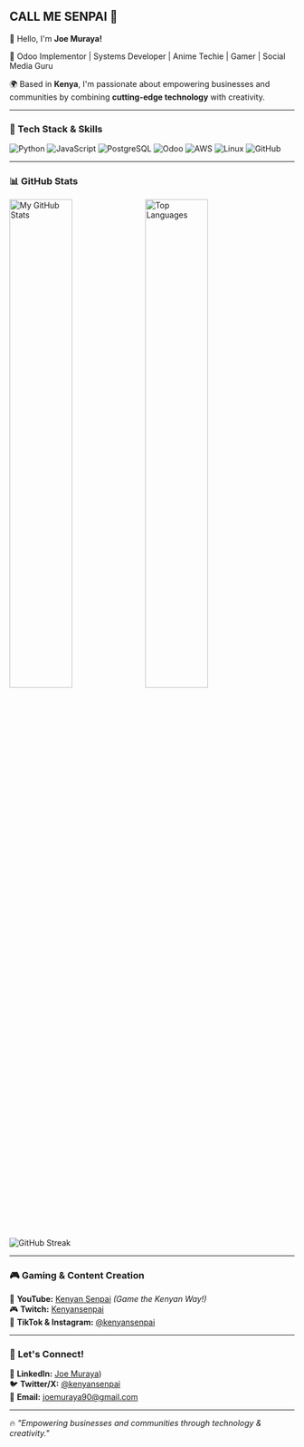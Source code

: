 ## CALL ME SENPAI 👋

👋 Hello, I'm **Joe Muraya!**

🚀 Odoo Implementor | Systems Developer | Anime Techie | Gamer | Social Media Guru

🌍 Based in **Kenya**, I'm passionate about empowering businesses and communities by combining **cutting-edge technology** with creativity.

---

### 🚀 Tech Stack & Skills

![Python](https://img.shields.io/badge/Python-3776AB?style=for-the-badge&logo=python&logoColor=white)
![JavaScript](https://img.shields.io/badge/JavaScript-F7DF1E?style=for-the-badge&logo=javascript&logoColor=black)
![PostgreSQL](https://img.shields.io/badge/PostgreSQL-4169E1?style=for-the-badge&logo=postgresql&logoColor=white)
![Odoo](https://img.shields.io/badge/Odoo-7F2C8C?style=for-the-badge&logo=odoo&logoColor=white)
![AWS](https://img.shields.io/badge/AWS-232F3E?style=for-the-badge&logo=amazon-aws&logoColor=white)
![Linux](https://img.shields.io/badge/Linux-FCC624?style=for-the-badge&logo=linux&logoColor=black)
![GitHub](https://img.shields.io/badge/GitHub-181717?style=for-the-badge&logo=github&logoColor=white)

---

### 📊 **GitHub Stats**

<img alt="My GitHub Stats" align="left" width="47%" src="https://github-readme-stats.vercel.app/api?username=murayajoe&show_icons=true&theme=radical" />
<img alt="Top Languages" width="47%" src="https://github-readme-stats.vercel.app/api/top-langs/?username=murayajoe&layout=compact&theme=radical" />

<img alt="GitHub Streak" src="https://github-readme-streak-stats.herokuapp.com/?user=murayajoe&theme=radical" />

---

### 🎮 **Gaming & Content Creation**
🎥 **YouTube:** [Kenyan Senpai](https://www.youtube.com/channel/@kenyansenpai) *(Game the Kenyan Way!)*  
🎮 **Twitch:** [Kenyansenpai](https://www.twitch.tv/kenyansenpai)  
📱 **TikTok & Instagram:** [@kenyansenpai](https://www.tiktok.com/@kenyansenpai)  

---

### 📢 **Let's Connect!**
💼 **LinkedIn:** [Joe Muraya](https://www.linkedin.com/in/joe-muraya-312400164/))  
🐦 **Twitter/X:** [@kenyansenpai](https://twitter.com/kenyansenpai)  
📩 **Email:** joemuraya90@gmail.com

---

🔥 _"Empowering businesses and communities through technology & creativity."_
